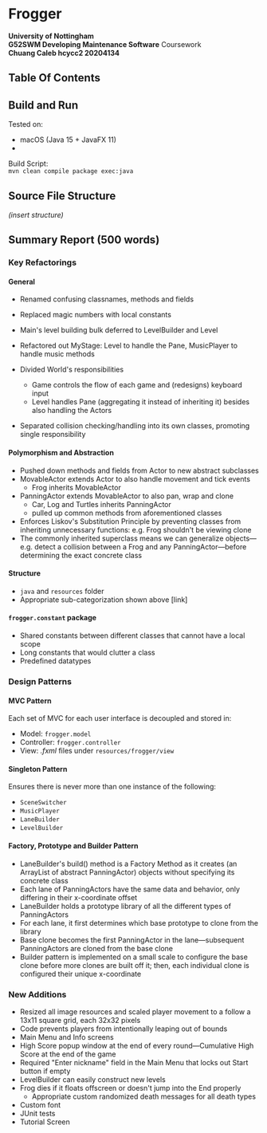 # Frogger
 
 **University of Nottingham**\
 **G52SWM Developing Maintenance Software** Coursework\
 **Chuang Caleb hcycc2 20204134**

## Table Of Contents


## Build and Run

Tested on:
- macOS (Java 15 + JavaFX 11)
- 

Build Script:\
`mvn clean compile package exec:java`

## Source File Structure
_(insert structure)_

## Summary Report (500 words)

### Key Refactorings ###

#### General
- Renamed confusing classnames, methods and fields
- Replaced magic numbers with local constants

- Main's level building bulk deferred to LevelBuilder and Level
- Refactored out MyStage: Level to handle the Pane, MusicPlayer to handle music methods
- Divided World's responsibilities
  - Game controls the flow of each game and (redesigns) keyboard input
  - Level handles Pane (aggregating it instead of inheriting it) besides also handling the Actors
- Separated collision checking/handling into its own classes, promoting single responsibility

#### Polymorphism and Abstraction
- Pushed down methods and fields from Actor to new abstract subclasses
- MovableActor extends Actor to also handle movement and tick events
  - Frog inherits MovableActor
- PanningActor extends MovableActor to also pan, wrap and clone 
  - Car, Log and Turtles inherits PanningActor
  - pulled up common methods from aforementioned classes
- Enforces Liskov's Substitution Principle by preventing classes from inheriting unnecessary functions: e.g. Frog shouldn't be viewing clone
- The commonly inherited superclass means we can generalize objects—e.g. detect a collision between a Frog and any PanningActor—before determining the exact concrete class

#### Structure
- `java` and `resources` folder
- Appropriate sub-categorization shown above [link]

#### ```frogger.constant``` package
- Shared constants between different classes that cannot have a local scope
- Long constants that would clutter a class
- Predefined datatypes


### Design Patterns ###

#### MVC Pattern
Each set of MVC for each user interface is decoupled and stored in:
- Model: ```frogger.model```
- Controller: ```frogger.controller``` 
- View: _.fxml_ files under ```resources/frogger/view```

#### Singleton Pattern
Ensures there is never more than one instance of the following:
- ```SceneSwitcher```
- ```MusicPlayer```
- ```LaneBuilder```
- ```LevelBuilder```

#### Factory, Prototype and Builder Pattern
- LaneBuilder's build() method is a Factory Method as it creates (an ArrayList of abstract PanningActor) objects without specifying its concrete class
- Each lane of PanningActors have the same data and behavior, only differing in their x-coordinate offset
- LaneBuilder holds a prototype library of all the different types of PanningActors
- For each lane, it first determines which base prototype to clone from the library
- Base clone becomes the first PanningActor in the lane—subsequent PanningActors are cloned from the base clone
- Builder pattern is implemented on a small scale to configure the base clone before more clones are built off it; 
  then, each individual clone is configured their unique x-coordinate

### New Additions ###

- Resized all image resources and scaled player movement to a follow a 13x11 square grid, each 32x32 pixels
- Code prevents players from intentionally leaping out of bounds
- Main Menu and Info screens
- High Score popup window at the end of every round—Cumulative High Score at the end of the game
- Required "Enter nickname" field in the Main Menu that locks out Start button if empty
- LevelBuilder can easily construct new levels
- Frog dies if it floats offscreen or doesn't jump into the End properly
  - Appropriate custom randomized death messages for all death types
- Custom font
- JUnit tests
- Tutorial Screen







